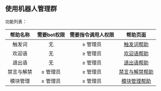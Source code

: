 ## 使用机器人管理群

功能列表：

| 帮助名称 | 需要bot权限 | 需要指令调用人权限 | 帮助页面 |  
| :--: | :--: | :--: | :--: | 
| 触发词 | 无 | ≥ <span class="guanli">管理员</span> |[触发词帮助](../interact-with-group-msg/triggers.md) |
| 欢迎语 | 无 | ≥ <span class="guanli">管理员</span> |[欢迎语帮助](../interact-with-group-msg/welcome-msg.md) |
| 退出语 | 无 | ≥ <span class="guanli">管理员</span> |[退出语帮助](../interact-with-group-msg/exit-msg.md) |
| 禁言与解禁 | ≥ <span class="guanli">管理员</span> | ≥ <span class="guanli">管理员</span> |[禁言与解禁帮助](ban-and-unban.md) | 
| 模块管理 | ≥ <span class="guanli">管理员</span> | ≥ <span class="guanli">管理员</span> |[模块管理帮助](managing-modules.md) | 
